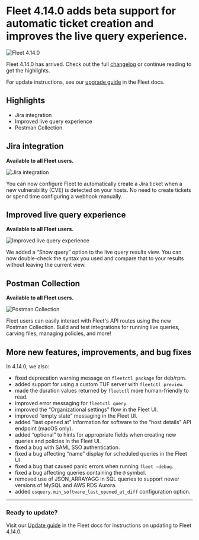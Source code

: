 # Fleet 4.14.0 adds beta support for automatic ticket creation and improves the live query experience.

![Fleet 4.14.0](http://fleetdm.com/images/articles/4-14-0-cover-1600x900@2x.png)

Fleet 4.14.0 has arrived. Check out the full [changelog](https://github.com/fleetdm/fleet/releases/tag/fleet-v4.14.0) or continue reading to get the highlights.

For update instructions, see our [upgrade guide](https://fleetdm.com/docs/deploying/upgrading-fleet) in the Fleet docs.

## Highlights
- Jira integration
- Improved live query experience
- Postman Collection

## Jira integration
**Available to all Fleet users.**

![Jira integration](http://fleetdm.com/images/articles/jira-integration-1600x900@2x.png)

You can now configure Fleet to automatically create a Jira ticket when a new vulnerability (CVE) is detected on your hosts. No need to create tickets or spend time configuring a webhook manually. 

## Improved live query experience
**Available to all Fleet users.**

![Improved live query experience](http://fleetdm.com/images/articles/show-query-1600x900@2x.png)

We added a “Show query” option to the live query results view. You can now double-check the syntax you used and compare that to your results without leaving the current view.

## Postman Collection
**Available to all Fleet users.**

![Postman Collection](http://fleetdm.com/images/articles/postman-collection-1600x900@2x.png)

Fleet users can easily interact with Fleet's API routes using the new Postman Collection. Build and test integrations for running live queries, carving files, managing policies, and more!

## More new features, improvements, and bug fixes

In 4.14.0, we also:

- fixed deprecation warning message on `fleetctl package` for deb/rpm.
- added support for using a custom TUF server with `fleetctl preview`.
- made the duration values returned by `fleetctl` more human-friendly to read.
- improved error messaging for `fleetctl query`.
- improved the “Organizational settings” flow in the Fleet UI.
- improved “empty state” messaging in the Fleet UI.
- added "last opened at" information for software to the “host details” API endpoint (macOS only).
- added “optional” to hints for appropriate fields when creating new queries and policies in the Fleet UI. 
- fixed a bug with SAML SSO authentication.
- fixed a bug affecting “name” display for scheduled queries in the Fleet UI. 
- fixed a bug that caused panic errors when running `fleet –debug`. 
- fixed a bug affecting queries containing the `@` symbol.
- removed use of JSON_ARRAYAGG in SQL queries to support newer versions of MySQL and AWS RDS Aurora.
- added `osquery.min_software_last_opened_at_diff` configuration option.

---

### Ready to update?

Visit our [Update guide](https://fleetdm.com/docs/deploying/upgrading-fleet) in the Fleet docs for instructions on updating to Fleet 4.14.0.

<meta name="category" value="releases">
<meta name="authorFullName" value="Kathy Satterlee">
<meta name="authorGitHubUsername" value="ksatter">
<meta name="publishedOn" value="2022-05-06">
<meta name="articleTitle" value="Fleet 4.14.0 adds beta support for automatic ticket creation and improves the live query experience.">
<meta name="articleImageUrl" value="http://fleetdm.com/images/articles/4-14-0-cover-1600x900@2x.png">
